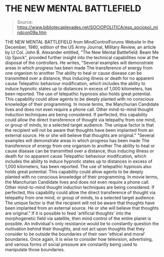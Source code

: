 # THE NEW MENTAL BATTLEFIELD

> Source: https://www.bibliotecapleyades.net/SOCIOPOLITICA/esp_sociopol_mindcon09a.htm

THE NEW MENTAL BATTLEFIELD
from MindControlForums Website
In the December, 1980, edition of the US Army Journal, Military Review, an article by Lt Col. John B. Alexander entitled, "The New Mental Battlefield: Beam Me Up Spock", provided further insight into the technical capabilities now at the disposal of the controllers.
He writes,
"Several examples will demonstrate areas in which progress has been made The transference of energy from one organism to another The ability to heal or cause disease can be transmitted over a distance, thus inducing illness or death for no apparent cause Telepathic behaviour modification, which includes the ability to induce hypnotic states up to distances in excess of 1,000 kilometers, has been reported. The use of telepathic hypnosis also holds great potential. This capability could allow agents to be deeply planted with no conscious knowledge of their programming. In movie terms, the Manchurian Candidate lives and does not even require a phone call. Other mind-to-mind thought induction techniques are being considered. If perfected, this capability could allow the direct transference of thought via telepathy from one mind, or group of minds, to a selected target audience. The unique factor is that the recipient will not be aware that thoughts have been implanted from an external source. He or she will believe that thoughts are original."
"Several examples will demonstrate areas in which progress has been made The transference of energy from one organism to another The ability to heal or cause disease can be transmitted over a distance, thus inducing illness or death for no apparent cause
Telepathic behaviour modification, which includes the ability to induce hypnotic states up to distances in excess of 1,000 kilometers, has been reported.
The use of telepathic hypnosis also holds great potential. This capability could allow agents to be deeply planted with no conscious knowledge of their programming. In movie terms, the Manchurian Candidate lives and does not even require a phone call.
Other mind-to-mind thought induction techniques are being considered. If perfected, this capability could allow the direct transference of thought via telepathy from one mind, or group of minds, to a selected target audience.
The unique factor is that the recipient will not be aware that thoughts have been implanted from an external source. He or she will believe that thoughts are original."
If it is possible to feed 'artificial thoughts' into the morphogenetic field via satellite, then mind control of the entire planet is possible.
An individual's only resistance would be to constantly question the motivation behind their thoughts, and not act upon thoughts that they consider to be outside the boundaries of their own 'ethical and moral' boundaries.
Once again, it is wise to consider how television, advertising, and various forms of social pressure are constantly being used to manipulate those boundaries.
